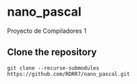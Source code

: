 # nano_pascal

Proyecto de Compiladores 1

## Clone the repository

```
git clone --recurse-submodules https://github.com/RDRR7/nano_pascal.git
```
